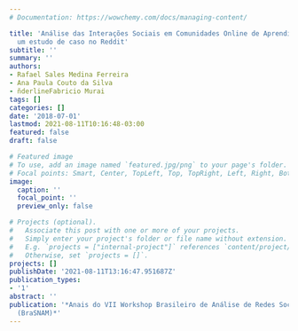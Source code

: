 ```yaml
---
# Documentation: https://wowchemy.com/docs/managing-content/

title: 'Análise das Interações Sociais em Comunidades Online de Aprendizado de Idiomas:
  um estudo de caso no Reddit'
subtitle: ''
summary: ''
authors:
- Rafael Sales Medina Ferreira
- Ana Paula Couto da Silva
- n̆derlineFabricio Murai
tags: []
categories: []
date: '2018-07-01'
lastmod: 2021-08-11T10:16:48-03:00
featured: false
draft: false

# Featured image
# To use, add an image named `featured.jpg/png` to your page's folder.
# Focal points: Smart, Center, TopLeft, Top, TopRight, Left, Right, BottomLeft, Bottom, BottomRight.
image:
  caption: ''
  focal_point: ''
  preview_only: false

# Projects (optional).
#   Associate this post with one or more of your projects.
#   Simply enter your project's folder or file name without extension.
#   E.g. `projects = ["internal-project"]` references `content/project/deep-learning/index.md`.
#   Otherwise, set `projects = []`.
projects: []
publishDate: '2021-08-11T13:16:47.951687Z'
publication_types:
- '1'
abstract: ''
publication: '*Anais do VII Workshop Brasileiro de Análise de Redes Sociais e Mineração
  (BraSNAM)*'
---
```


